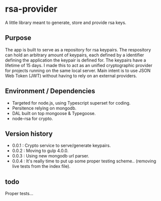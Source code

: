 ﻿# rsa-provider

A little library meant to generate, store and provide rsa keys.

## Purpose

The app is built to serve as a repository for rsa keypairs.
The respository can hold an arbitrary amount of keypairs, each defined by a identifier defining the application the keypair is defined for. The keypairs have a lifetime of 15 days.
I made this to act as an unified cryptographic provider for projects running on the same local server. Main intent is to use JSON Web Token (JWT) without having to rely on an external providers. 

## Environment / Dependencies

- Targeted for node.js, using Typescript superset for coding.
- Persitence relying on mongodb.
- DAL built on top mongoose & Typegoose.
- node-rsa for crypto.

## Version history

*  0.0.1 : Crypto service to serve/generate keypairs.
*  0.0.2 : Moving to gulp 4.0.0.
*  0.0.3 : Using new mongodb url parser.
*  0.0.4 : It's really time to put up some proper testing scheme.. (removing live tests from the index file).

## todo

Proper tests...